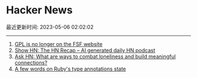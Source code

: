 # Hacker News

最近更新时间: 2023-05-06 02:02:02

--- 
1. [GPL is no longer on the FSF website](https://www.gnu.org/licenses/gpl.html) 
2. [Show HN: The HN Recap – AI generated daily HN podcast](https://hackernewsrecap.buzzsprout.com) 
3. [Ask HN: What are ways to combat loneliness and build meaningful connections?](https://news.ycombinator.com/item?id=35832296) 
4. [A few words on Ruby&#x27;s type annotations state](https://zverok.space/blog/2023-05-05-ruby-types.html) 

